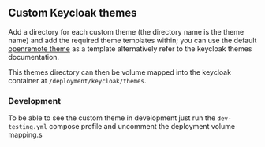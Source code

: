 ## Custom Keycloak themes
Add a directory for each custom theme (the directory name is the theme name) and add the required theme templates within; you can use the default [openremote theme](https://github.com/openremote/keycloak/tree/main/themes/openremote) as a template alternatively refer to the keycloak themes documentation.

This themes directory can then be volume mapped into the keycloak container at `/deployment/keycloak/themes`.

### Development
To be able to see the custom theme in development just run the `dev-testing.yml` compose profile and uncomment the deployment volume mapping.s

